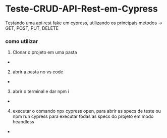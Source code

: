 # Teste-CRUD-API-Rest-em-Cypress
 Testando uma api rest fake em cypress, utilizando os principais métodos -> GET, POST, PUT, DELETE

 ### como utilizar ###

1. Clonar o projeto em uma pasta
-
2. abrir a pasta no vs code
-
3. abrir o terminal e dar npm i
-
4. executar o comando npx cypress open, para abrir as specs de teste 
ou npm run cypress para executar todas as specs do projeto em modo heandless
-
